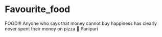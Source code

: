 # Favourite_food
FOOD!!!
Anyone who says that money cannot buy happiness has clearly never spent their money on pizza 🍕
Panipuri
